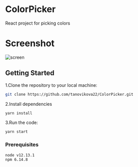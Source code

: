 # ColorPicker
React project for picking colors

# Screenshot 
![screen](https://user-images.githubusercontent.com/64168547/99725790-41248f80-2abe-11eb-8bef-92e2697fa877.png)

## Getting Started

1.Clone the repository to your local machine: 
```bash
git clone https://github.com/tanovikova22/ColorPicker.git
```
2.Install dependencies
```bash
yarn install
```
3.Run the code: 
```bash
yarn start
```

### Prerequisites

```bash
node v12.13.1
npm 6.14.8 
```
